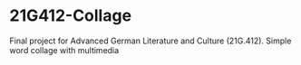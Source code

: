 # 21G412-Collage
Final project for Advanced German Literature and Culture (21G.412). Simple word collage with multimedia
